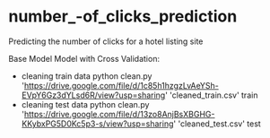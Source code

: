 # number_-of_clicks_prediction
Predicting the number of clicks for a hotel listing site



Base Model Model with Cross Validation:



- cleaning train data
python clean.py 'https://drive.google.com/file/d/1c85h1hzgzLvAeYSh-EVpY6Gz3dYLsd6R/view?usp=sharing' 'cleaned_train.csv' train
- cleaning test data
python clean.py 'https://drive.google.com/file/d/13zo8AnjBsXBGHG-KKybxPG5D0Kc5p3-s/view?usp=sharing' 'cleaned_test.csv' test

